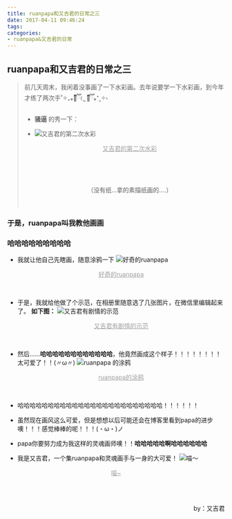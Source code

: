```yaml
---
title: ruanpapa和又吉君的日常之三
date: 2017-04-11 09:46:24
tags:
categories:
- ruanpapa&又吉君的日常
---
```


## ruanpapa和又吉君的日常之三

 > 前几天周末，我闲着没事画了一下水彩画。去年说要学一下水彩画，到今年才练了两次手˚✧₊⁎❝᷀ົཽ≀ˍ̮ ❝᷀ົཽ⁎⁺˳✧༚
 >
 > - **骚逼**    的秀一下：
 >
 > - ![又吉君的第二次水彩](http://upload-images.jianshu.io/upload_images/5431890-edfdec991f26f35a.jpg)
 >
 >    <p align="center"><font color="9E9E9E"><u>又吉君的第二次水彩</u></font></p>
 >
 >   <br>
 >
 >   ​
 >
 >   <p align="center">（没有纸...拿的素描纸画的....）</p>
 >
 >   ​


### 于是，ruanpapa叫我教他画画

### 哈哈哈哈哈哈哈哈哈

* 我就让他自己先瞎画，随意涂鸦一下
   ![好奇的ruanpapa](http://upload-images.jianshu.io/upload_images/5431890-79043c46600a0f44.jpg)

   <p align="center"><font color="9E9E9E"><u>好奇的ruanpapa</u></font></p>

   <br>

* 于是，我就给他做了个示范，在相册里随意选了几张图片，在微信里编辑起来了。
   **如下图：**
   ![又吉君有剧情的示范](http://upload-images.jianshu.io/upload_images/5431890-b2e9236ecaf56952.jpg)

   <p align="center"><font color="9E9E9E"><u>又吉君有剧情的示范</u></font></p>

   <br>

* 然后......**哈哈哈哈哈哈哈哈哈哈哈哈**，他竟然画成这个样子！！！！！！！！太可爱了！！(〃ω〃)
   ![ruanpapa 的涂鸦](http://upload-images.jianshu.io/upload_images/5431890-4964c7dac40f7e83.jpg)

   <p align="center"><font color="9E9E9E"><u>ruanpapa的涂鸦</u></font></p>

   <br>

* 哈哈哈哈哈哈哈哈哈哈哈哈哈哈哈哈哈哈哈哈哈哈哈哈！！！！！！

* 虽然现在画风这么可爱，但是想想以后可能还会在博客里看到papa的进步噢！！！感觉棒棒的呢！！！(・ω・)ノ

* papa你要努力成为我这样的灵魂画师噢！！**哈哈哈哈哈啊哈哈哈哈哈哈**


* 我是又吉君，一个集ruanpapa和灵魂画手与一身的大可爱！
  ![喵～](http://upload-images.jianshu.io/upload_images/5431890-086ab893f76633bf.jpg)

<p align="center"><font color="9E9E9E"><u>喵~</u></font></p>

<br>
<br>
<p align="right">by：又吉君</p>